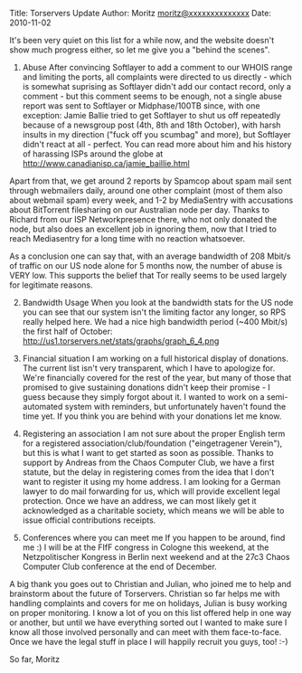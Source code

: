 Title:  Torservers Update
Author: Moritz <moritz@xxxxxxxxxxxxxx>
Date: 2010-11-02


It's been very quiet on this list for a while now, and the website
doesn't show much progress either, so let me give you a "behind the scenes".

1. Abuse
After convincing Softlayer to add a comment to our WHOIS range and
limiting the ports, all complaints were directed to us directly - which
is somewhat suprising as Softlayer didn't add our contact record, only a
comment - but this comment seems to be enough, not a single abuse report
was sent to Softlayer or Midphase/100TB since, with one exception: Jamie
Ballie tried to get Softlayer to shut us off repeatedly because of a
newsgroup post (4th, 8th and 18th October), with harsh insults in my
direction ("fuck off you scumbag" and more), but Softlayer didn't react
at all - perfect. You can read more about him and his history of
harassing ISPs around the globe at
<http://www.canadianisp.ca/jamie_baillie.html>

Apart from that, we get around 2 reports by Spamcop about spam mail sent
through webmailers daily, around one other complaint (most of them also
about webmail spam) every week, and 1-2 by MediaSentry with accusations
about BitTorrent filesharing on our Australian node per day. Thanks to
Richard from our ISP Networkpresence there, who not only donated the
node, but also does an excellent job in ignoring them, now that I tried
to reach Mediasentry for a long time with no reaction whatsoever.

As a conclusion one can say that, with an average bandwidth of 208
Mbit/s of traffic on our US node alone for 5 months now, the number of
abuse is VERY low. This supports the belief that Tor really seems to be
used largely for legitimate reasons.

2. Bandwidth Usage
When you look at the bandwidth stats for the US node you can see that
our system isn't the limiting factor any longer, so RPS really helped
here. We had a nice high bandwidth period (~400 Mbit/s) the first half
of October: <http://us1.torservers.net/stats/graphs/graph_6_4.png>

3. Financial situation
I am working on a full historical display of donations. The current list
isn't very transparent, which I have to apologize for. We're financially
covered for the rest of the year, but many of those that promised to
give sustaining donations didn't keep their promise - I guess because
they simply forgot about it. I wanted to work on a semi-automated system
with reminders, but unfortunately haven't found the time yet. If you
think you are behind with your donations let me know.

4. Registering an association
I am not sure about the proper English term for a registered
association/club/foundation ("eingetragener Verein"), but this is what I
want to get started as soon as possible. Thanks to support by Andreas
from the Chaos Computer Club, we have a first statute, but the delay in
registering comes from the idea that I don't want to register it using
my home address. I am looking for a German lawyer to do mail forwarding
for us, which will provide excellent legal protection. Once we have an
address, we can most likely get it acknowledged as a charitable society,
which means we will be able to issue official contributions receipts.

5. Conferences where you can meet me
If you happen to be around, find me :) I will be at the FIfF congress in
Cologne this weekend, at the Netzpolitischer Kongress in Berlin next
weekend and at the 27c3 Chaos Computer Club conference at the end of
December.

A big thank you goes out to Christian and Julian, who joined me to help
and brainstorm about the future of Torservers. Christian so far helps me
with handling complaints and covers for me on holidays, Julian is busy
working on proper monitoring. I know a lot of you on this list offered
help in one way or another, but until we have everything sorted out I
wanted to make sure I know all those involved personally and can meet
with them face-to-face. Once we have the legal stuff in place I will
happily recruit you guys, too! :-)

So far,
Moritz
